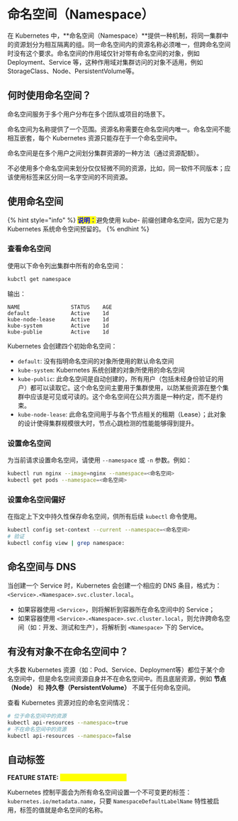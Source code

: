 # 命名空间（Namespace）

在 Kubernetes 中，**命名空间（Namespace）**提供一种机制，将同一集群中的资源划分为相互隔离的组。同一命名空间内的资源名称必须唯一，但跨命名空间时没有这个要求。命名空间的作用域仅针对带有命名空间的对象，例如 Deployment、Service 等，这种作用域对集群访问的对象不适用，例如 StorageClass、Node、PersistentVolume等。

## 何时使用命名空间？

命名空间服务于多个用户分布在多个团队或项目的场景下。

命名空间为名称提供了一个范围。资源名称需要在命名空间内唯一。命名空间不能相互嵌套，每个 Kubernetes 资源只能存在于一个命名空间中。

命名空间是在多个用户之间划分集群资源的一种方法（通过资源配额）。

不必使用多个命名空间来划分仅仅轻微不同的资源，比如，同一软件不同版本；应该使用标签来区分同一名字空间的不同资源。

## 使用命名空间

{% hint style="info" %}
<mark style="color:blue;">**说明：**</mark>避免使用 kube- 前缀创建命名空间，因为它是为 Kubernetes 系统命令空间预留的。
{% endhint %}

### 查看命名空间

使用以下命令列出集群中所有的命名空间：

```bash
kubctl get namespace
```

输出：

```
NAME                STATUS    AGE
default             Active    1d
kube-node-lease     Active    1d
kube-system         Active    1d
kube-publie         Active    1d
```

Kubernetes 会创建四个初始命名空间：

* `default`: 没有指明命名空间的对象所使用的默认命名空间
* `kube-system`: Kubernetes 系统创建的对象所使用的命名空间
* `kube-public`: 此命名空间是自动创建的，所有用户（包括未经身份验证的用户）都可以读取它。这个命名空间主要用于集群使用，以防某些资源在整个集群中应该是可见或可读的。这个命名空间在公共方面是一种约定，而不是约束。
* `kube-node-lease`: 此命名空间用于与各个节点相关的租期（Lease）；此对象的设计使得集群规模很大时，节点心跳检测的性能能够得到提升。

### 设置命名空间

为当前请求设置命名空间，请使用 `--namespace` 或 `-n` 参数。例如：

```bash
kubectl run nginx --image=nginx --namespace=<命名空间>
kubectl get pods --namespace=<命名空间>
```

### 设置命名空间偏好

在指定上下文中持久性保存命名空间，供所有后续 `kubectl` 命令使用。

```bash
kubectl config set-context --current --namespace=<命名空间>
# 验证
kubectl config view | grep namespace:
```

## 命名空间与 DNS

当创建一个 Service 时，Kubernetes 会创建一个相应的 DNS 条目，格式为：`<Service>.<Namespace>.svc.cluster.local`。

* 如果容器使用 `<Service>`，则将解析到容器所在命名空间中的 Service；
* 如果容器使用 `<Service>.<Namespace>.svc.cluster.local`，则允许跨命名空间（如：开发、测试和生产），将解析到 `<Namespace>` 下的 Service。

## 有没有对象不在命名空间中？

大多数 Kubernetes 资源（如：Pod、Service、Deployment等）都位于某个命名空间中，但是命名空间资源自身并不在命名空间中。而且底层资源，例如 **节点（Node）** 和 **持久卷（PersistentVolume）** 不属于任何命名空间。

查看 Kubernetes 资源对应的命名空间情况：

```bash
# 位于命名空间中的资源
kubectl api-resources --namespace=true
# 不在命名空间中的资源
kubectl api-resources --namespace=false
```

## 自动标签

**FEATURE STATE:** _<mark style="color:yellow;">**Kubernetes 1.21\[beta]**</mark>_

Kubernetes 控制平面会为所有命名空间设置一个不可变更的标签：`kubernetes.io/metadata.name`，只要 `NamespaceDefaultLabelName` 特性被启用，标签的值就是命名空间的名称。
